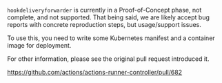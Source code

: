 `hookdeliveryforwarder` is currently in a Proof-of-Concept phase, not complete, and not supported.
That being said, we are likely accept bug reports with concrete reproduction steps, but usage/support issues.

To use this, you need to write some Kubernetes manifest and a container image for deployment.

For other information, please see the original pull request introduced it.

https://github.com/actions/actions-runner-controller/pull/682
